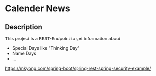 # Calender News
## Description
This project is a REST-Endpoint to get information about 
- Special Days  like "Thinking Day"
- Name Days
- ...


https://mkyong.com/spring-boot/spring-rest-spring-security-example/